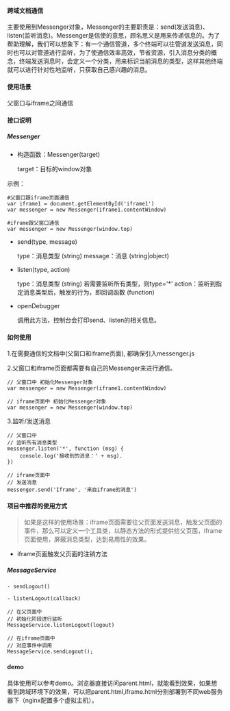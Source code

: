 #### 跨域文档通信

主要使用到Messenger对象，Messenger的主要职责是：send(发送消息)、listen(监听消息)。Messenger是信使的意思，顾名思义是用来传递信息的。为了帮助理解，我们可以想象下：有一个通信管道，多个终端可以往管道发送消息，同时也可以对管道进行监听，为了使通信效率高效，节省资源，引入消息分类的概念，终端发送消息时，会定义一个分类，用来标识当前消息的类型，这样其他终端就可以进行针对性地监听，只获取自己感兴趣的消息。

#### 使用场景

父窗口与iframe之间通信

#### 接口说明

##### Messenger

- 构造函数：Messenger(target)
    
    target：目标的window对象

示例：
```
#父窗口跟iframe页面通信
var iframe1 = document.getElementById('iframe1')
var messenger = new Messenger(iframe1.contentWindow)

#iframe跟父窗口通信
var messenger = new Messenger(window.top)
```

- send(type, message)

    type：消息类型 (string)
    message：消息 (string|object)

- listen(type, action)

    type：消息类型 (string) 若需要监听所有类型，则type='*'
    action：监听到指定消息类型后，触发的行为，即回调函数 (function)

- openDebugger

    调用此方法，控制台会打印send、listen的相关信息。

#### 如何使用

1.在需要通信的文档中(父窗口和iframe页面), 都确保引入messenger.js

2.父窗口和iframe页面都需要有自己的Messenger来进行通信。
    
```
// 父窗口中 初始化Messenger对象
var messenger = new Messenger(iframe1.contentWindow)

// iframe页面中 初始化Messenger对象
var messenger = new Messenger(window.top)

```

3.监听/发送消息

```
// 父窗口中
// 监听所有消息类型
messenger.listen('*', function (msg) {
    console.log('接收到的消息：' + msg).
})

// iframe页面中
// 发送消息
messenger.send('Iframe', '来自iframe的消息')
```

#### 项目中推荐的使用方式

> 如果是这样的使用场景：iframe页面需要往父页面发送消息，触发父页面的事件，那么可以定义一个工具类，以静态方法的形式提供给父页面，iframe页面使用，屏蔽消息类型，达到易用性的效果。

- iframe页面触发父页面的注销方法

##### MessageService
    - sendLogout()

    - listenLogout(callback)
```
// 在父页面中
// 初始化阶段进行监听
MessageService.listenLogout(logout)

// 在iframe页面中
// 对应事件中调用
MessageService.sendLogout();
```

#### demo

具体使用可以参考demo。浏览器直接访问parent.html，就能看到效果，如果想看到跨域环境下的效果，可以把parent.html,iframe.html分别部署到不同web服务器下（nginx配置多个虚拟主机）。
